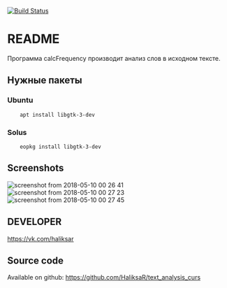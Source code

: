 [![Build Status](https://travis-ci.org/HaliksaR/text_analysis_curs.svg?branch=master)](https://travis-ci.org/HaliksaR/text_analysis_curs)

# README
Программа calcFrequency производит анализ слов в исходном тексте. 
## Нужные пакеты
### Ubuntu

```make
    apt install libgtk-3-dev
```
### Solus 

```make
    eopkg install libgtk-3-dev
```
## Screenshots

![screenshot from 2018-05-10 00 26 41](https://user-images.githubusercontent.com/35256960/39829541-089c91f2-53e9-11e8-998d-9094a6f7ec38.png)
![screenshot from 2018-05-10 00 27 23](https://user-images.githubusercontent.com/35256960/39829543-08c71efe-53e9-11e8-9705-49fa43fe096a.png)
![screenshot from 2018-05-10 00 27 45](https://user-images.githubusercontent.com/35256960/39829544-08f8053c-53e9-11e8-960a-1ba9f7da0496.png)

## DEVELOPER
https://vk.com/haliksar
## Source code
Available on github: https://github.com/HaliksaR/text_analysis_curs
